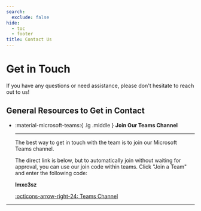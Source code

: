 ```yaml
---
search:
  exclude: false
hide:
  - toc
  - footer
title: Contact Us
---
```


# Get in Touch 

If you have any questions or need assistance, please don't hesitate to reach out to us! 


## General Resources to Get in Contact

<div class="grid cards grid-2" markdown>

-   :material-microsoft-teams:{ .lg .middle } __Join Our Teams Channel__ 

    ---

    The best way to get in touch with the team is to join our Microsoft Teams channel. 
    
    The direct link is below, but to automatically join without waiting for approval, you can use our join code within teams. Click "Join a Team" and enter the following code: 
    
    **lmxc3sz**
    
    [:octicons-arrow-right-24: Teams Channel](https://teams.microsoft.com/l/team/19%3AtGpixXm22J177ODEAB2sQ_OHDEG5QzQmR7tOZLGmnEE1%40thread.tacv2/conversations?groupId=1daa5866-d1b0-4677-8190-37516c91ca06&tenantId=e004fb9c-b0a4-424f-bcd0-322606d5df38)


</div>

---